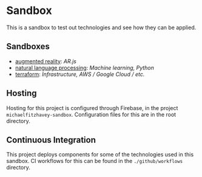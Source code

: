 # Sandbox
This is a sandbox to test out technologies and see how they can be applied.

## Sandboxes
- [augmented reality](/augmented-reality): _AR.js_
- [natural language processing](/natural-language-processing): _Machine learning, Python_
- [terraform](/terraform): _Infrastructure, AWS / Google Cloud / etc._

## Hosting
Hosting for this project is configured through Firebase, in the project `michaelfitzhavey-sandbox`. Configuration files for this are in the root directory.

## Continuous Integration
This project deploys components for some of the technologies used in this sandbox. CI workflows for this can be found in the `./github/workflows` directory.